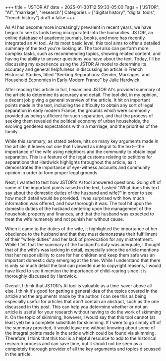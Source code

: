 +++
title = 'JSTOR AI'
date = 2025-01-30T12:59:33-05:00
Tags = ["JSTOR", "AI", "marriage", "research"]
Categories = ["digital history", "digital tools", "french history"]
draft = false
+++

As AI has become more increasingly prevalent in recent years, we have begun to see its tools being incorporated into the humanities. JSTOR, an online database of academic journals, books, and more has recently integrated an AI tool. At its most basic level, this tool aims to offer a detailed summary of the text you're looking at. The tool also can perform more complex tasks, such as recommending topics, showing related content, and having the ability to answer questions you have about the text. Today, I'll be discussing my experience using the JSTOR AI model to determine its accuracy and general helpfulness in discussing an article in French Historical Studies, titled "Seeking Separations: Gender, Marriages, and Household Economies in Early Modern France" by Julie Hardwick.

After reading this article in full, I examined JSTOR AI's provided summary of the article to determine its accuracy and detail. The tool did, in my opinion, a decent job giving a general overview of the article. It hit on important points made in the text, including the difficulty to obtain any sort of legal separation in early modern France, the grounds which were commonly provided as being sufficient for such separation, and that the process of seeking them revealed the political economy of urban households, the evolving gendered expectations within a marriage, and the priorities of the family.

While this summary, as stated before, hits on many key arguments made in the article, it leaves out one that I viewed as integral to the text—the importance of the wife using neighbors and the community to obtain legal separation. This is a feature of the legal customs relating to petitions for separations that Hardwick highlights throughout the article, as it demonstrates the importance of eye-witness accounts and community opinion in order to form proper legal grounds.

Next, I wanted to test how JSTOR's AI tool answered questions. Going off of some of the important points raised in the text, I asked "What does this text say about the domestic duties of the husband and wife?" in order to see how much detail would be provided. I was surprised with how much information was offered, and how thorough it was. The tool hit upon the domestic duties of the husband centering upon the management of the household property and finances, and that the husband was expected to treat the wife humanely and not punish her without cause. 

When it came to the duties of the wife, it highlighted the importance of her obedience to the husband and that they must demonstrate their fulfillment of their "wifely duties" and her lack of provocation for any mistreatment. While I felt that the summary of the husband's duty was adequate, I thought that of the wife's was lacking in detail, especially since the article mentions that her responsibility to care for her children and keep them safe was an important domestic duty emerging at the time. While I understand that there is only so much detail the tool can provide due to copyright reasons, I would have liked to see it mention the importance of child-rearing since it is thoroughly discussed by Hardwick.

Overall, I think that JSTOR's AI tool is valuable as a time-saver above all else. I think it's good for getting a general idea of the topics covered in the article and the arguments made by the author. I can see this as being especially useful for articles that don't contain an abstract, such as the one discussed in this post. This can help you determine whether or not an article is useful for your research without having to do the work of skimming it. On the topic of skimming, however, I would say that this tool cannot (at least yet) be a complete substitute for skimming. If I were to go simply off of the summary provided, it would leave me without knowing about some of the integral points made in the article which could be found via skimming. Therefore, I think that this tool is a helpful resource to add to the historical research process and can save time, but it should not be seen as a completely thorough provider of all the key arguments and topics discussed in the article.